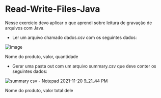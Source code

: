 # Read-Write-Files-Java

Nesse exercicio devo aplicar o que aprendi sobre leitura de gravação de arquivos com Java.

 - Ler um arquivo chamado dados.csv com os seguintes dados:

  ![image](https://user-images.githubusercontent.com/51761169/142744606-61d7254f-0b34-4f91-9396-c47acadf7116.png)
 
 Nome do produto, valor, quantidade
  
 - Gerar uma pasta out com um arquivo summary.csv que deve conter os seguintes dados:
 
![summary csv - Notepad 2021-11-20 9_21_44 PM](https://user-images.githubusercontent.com/51761169/142744696-65a6d0ac-025f-4e94-a80b-383574a5af82.png)

Nome do produto, valor total dele
